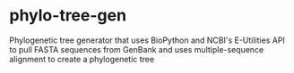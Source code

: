 # phylo-tree-gen
Phylogenetic tree generator that uses BioPython and NCBI's E-Utilities API to pull FASTA sequences from GenBank and uses multiple-sequence alignment to create a phylogenetic tree
